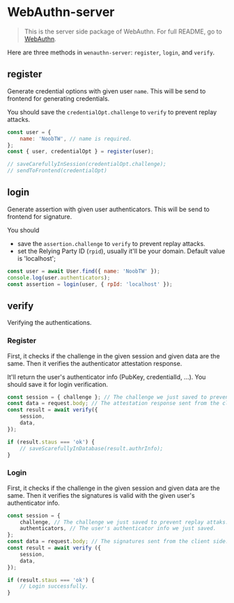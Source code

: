 # WebAuthn-server

> This is the server side package of WebAuthn. For full README, go to [WebAuthn](https://github.com/NoobTW/WebAuthn).

Here are three methods in `wenauthn-server`: `register`, `login`, and `verify`.

## register

Generate credential options with given user `name`. This will be send to frontend for generating credentials.

You should save the `credentialOpt.challenge` to `verify` to prevent replay attacks.

```javascript
const user = {
	name: 'NoobTW', // name is required.
};
const { user, credentialOpt } = register(user);

// saveCarefullyInSession(credentialOpt.challenge);
// sendToFrontend(credentialOpt)
```

## login

Generate assertion with given user authenticators. This will be send to frontend for signature.

You should
- save the `assertion.challenge` to `verify` to prevent replay attacks.
- set the Relying Party ID (`rpid`), usually it'll be your domain. Default value is 'localhost';

```javascript
const user = await User.find({ name: 'NoobTW' });
console.log(user.authenticators);
const assertion = login(user, { rpId: 'localhost' });
```

## verify

Verifying the authentications.

### Register

First, it checks if the challenge in the given session and given data are the same. Then it verifies the authenticator attestation response.

It'll return the user's authenticator info (PubKey, credentialId, ...). You should save it for login verification.

```javascript
const session = { challenge }; // The challenge we just saved to prevent replay attacks. It verifies here.
const data = request.body; // The attestation response sent from the client side.
const result = await verify({
	session,
	data,
});

if (result.staus === 'ok') {
	// saveScarefullyInDatabase(result.authrInfo);
}
```

### Login

First, it checks if the challenge in the given session and given data are the same. Then it verifies the signatures is valid with the given user's authenticator info.

```javascript
const session = {
	challenge, // The challenge we just saved to prevent replay attaks. It verifies here.
	authenticators, // The user's authenticator info we just saved.
};
const data = request.body; // The signatures sent from the client side.
const result = await verify ({
	session,
	data,
});

if (result.staus === 'ok') {
	// Login successfully.
}
```